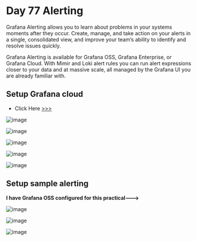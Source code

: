 # Day 77 Alerting

Grafana Alerting allows you to learn about problems in your systems moments after they occur. Create, manage, and take action on your alerts in a single, consolidated view, and improve your team’s ability to identify and resolve issues quickly.

Grafana Alerting is available for Grafana OSS, Grafana Enterprise, or Grafana Cloud. With Mimir and Loki alert rules you can run alert expressions closer to your data and at massive scale, all managed by the Grafana UI you are already familiar with.

## Setup Grafana cloud

- Click Here [>>>](https://grafana.com/products/cloud/)

![image](https://github.com/Chaitannyaa/90DaysOfDevOps/assets/117350787/56b2b892-2135-4047-bd67-5dedb63cc4d2)

![image](https://github.com/Chaitannyaa/90DaysOfDevOps/assets/117350787/48464aa4-451e-42f6-92d1-7340986dc71b)

![image](https://github.com/Chaitannyaa/90DaysOfDevOps/assets/117350787/5ab89c02-b868-48b8-817f-f9a70394c7f7)

![image](https://github.com/Chaitannyaa/90DaysOfDevOps/assets/117350787/ccdbb5c3-f9e5-49a2-b474-f12024b46c0a)

![image](https://github.com/Chaitannyaa/90DaysOfDevOps/assets/117350787/8483c70d-fa59-4fbd-8d1e-464e300b1208)

## Setup sample alerting 

**I have Grafana OSS configured for this practical--->**

![image](https://github.com/Chaitannyaa/90DaysOfDevOps/assets/117350787/24d87814-b0b1-4b26-b58a-9398f52e93ee)

![image](https://github.com/Chaitannyaa/90DaysOfDevOps/assets/117350787/591f975e-d63b-450c-9f70-df763e993782)

![image](https://github.com/Chaitannyaa/90DaysOfDevOps/assets/117350787/4801d604-97b6-489c-9a27-7876c4a93e39)


